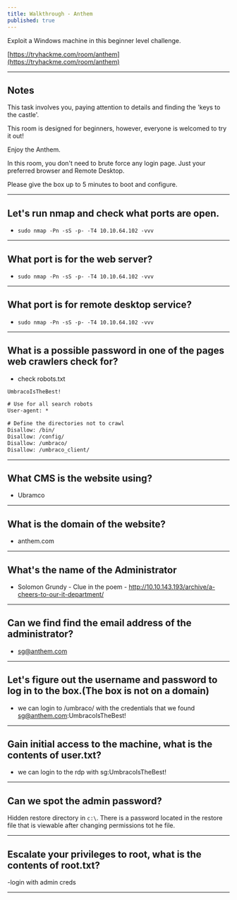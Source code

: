 ```yaml
---
title: Walkthrough - Anthem
published: true
---
```


Exploit a Windows machine in this beginner level challenge.

[https://tryhackme.com/room/anthem](https://tryhackme.com/room/anthem)

* * *

## Notes

This task involves you, paying attention to details and finding the 'keys to the castle'.

This room is designed for beginners, however, everyone is welcomed to try it out!

Enjoy the Anthem.

In this room, you don't need to brute force any login page. Just your preferred browser and Remote Desktop.

Please give the box up to 5 minutes to boot and configure.

* * * 

## Let's run nmap and check what ports are open.

- ``sudo nmap -Pn -sS -p- -T4 10.10.64.102 -vvv``

* * * 

## What port is for the web server?

- ``sudo nmap -Pn -sS -p- -T4 10.10.64.102 -vvv``

* * * 

## What port is for remote desktop service?

- ``sudo nmap -Pn -sS -p- -T4 10.10.64.102 -vvv``

* * * 

## What is a possible password in one of the pages web crawlers check for?

- check robots.txt

```html
UmbracoIsTheBest!

# Use for all search robots
User-agent: *

# Define the directories not to crawl
Disallow: /bin/
Disallow: /config/
Disallow: /umbraco/
Disallow: /umbraco_client/
```

* * * 

## What CMS is the website using?

- Ubramco

* * * 

## What is the domain of the website?

- anthem.com

* * * 

## What's the name of the Administrator

- Solomon Grundy - Clue in the poem - http://10.10.143.193/archive/a-cheers-to-our-it-department/

* * * 

## Can we find find the email address of the administrator?

- sg@anthem.com

* * * 

## Let's figure out the username and password to log in to the box.(The box is not on a domain)

- we can login to /umbraco/ with the credentials that we found sg@anthem.com:UmbracoIsTheBest!

* * * 

## Gain initial access to the machine, what is the contents of user.txt?

- we can login to the rdp with sg:UmbracoIsTheBest!


* * * 

## Can we spot the admin password?

Hidden restore directory in ``c:\``. There is a password located in the restore file that is viewable after changing permissions tot he file.

* * * 

## Escalate your privileges to root, what is the contents of root.txt?

-login with admin creds

* * * 
